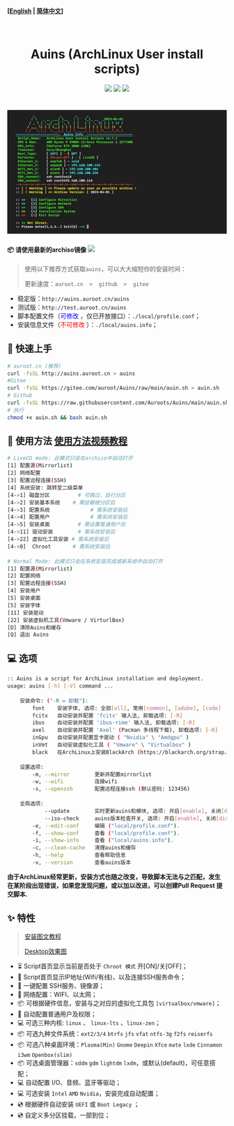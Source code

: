 **[[English](https://github.com/Auroots/Auins/blob/main/README_en.md) | [简体中文](https://github.com/Auroots/Auins/blob/main/README.md)]** 

<h1 align="center">
  <br>
  Auins (ArchLinux User install scripts)
  <br>
</h1>
<p align="center">
<img src="https://img.shields.io/badge/Bash-red?style=flat-square&logo=shell">
<img src="https://img.shields.io/badge/OS-ArchLinux-blue?style=flat-square&logo=arch-linux">
     <a href="https://jq.qq.com/?_wv=1027&k=yASMQyjM">
      <img src="https://img.shields.io/badge/QQ%E7%BE%A4 @auroot -346952836-success?style=flat-square&logo=appveyor">
  </a>
</p>
<h1 align="center">
  <a href="https://github.com/Auroots/Auins" alt="logo" ><img src="https://raw.githubusercontent.com/Auroots/Auins/main/local/Auins.jpg" width="1200"/></a>
  <br>
</h1>
<h4>
📦 请使用最新的archiso镜像
<a href="https://github.com/Auroots/Auins/blob/main/doc/update-zh.md">
    <img src="https://img.shields.io/badge/journal-%E6%9B%B4%E6%96%B0%E6%97%A5%E5%BF%97-brightgreen?style=flat-square&logo=appveyor">
</a>
</h4>

>   使用以下推荐方式获取`auins`，可以大大缩短你的安装时间：
>
>   更新速度：`auroot.cn  >  github  >  gitee`

- 稳定版：`http://auins.auroot.cn/auins`
- 测试版：`http://test.auroot.cn/auins`
- 脚本配置文件（<font color='blue'>可修改 </font>，仅已开放接口）：```./local/profile.conf```；
- 安装信息文件（<font color='red'>不可修改 </font>）：```./local/auins.info```；

## 💾 快速上手

```bash
# auroot.cn (推荐)
curl -fsSL http://auins.auroot.cn > auins 
#Gitee
curl -fsSL https://gitee.com/auroot/Auins/raw/main/auin.sh > auin.sh
# Github
curl -fsSL https://raw.githubusercontent.com/Auroots/Auins/main/auin.sh > auin.sh
# 执行
chmod +x auin.sh && bash auin.sh
```

## :rocket:  使用方法   [使用方法视频教程](https://www.bilibili.com/video/BV18V411x7ee/)

```bash
# LiveCD mode: 此模式只会在archiso中自动打开
[1] 配置源(Mirrorlist) 
[2] 网络配置
[3] 配置远程连接(SSH)
[4] 系统安装: 跳转至二级菜单
[4->1] 磁盘分区     	# 可跳过，自行分区
[4->2] 安装基本系统  	 # 需挂载根分区后
[4->3] 配置系统 			# 需系统安装后
[4->4] 配置用户				# 需系统安装后
[4->5] 安装桌面	    	# 需设置普通用户后
[4->11] 驱动安装    	# 需系统安装后
[4->22] 虚拟化工具安装 # 需系统安装后
[4->0]  Chroot       # 需系统安装后

# Normal Mode: 此模式只会在系统安装完成或新系统中自动打开
[1] 配置源(Mirrorlist)  
[2] 配置网络    
[3] 配置远程连接(SSH)
[4] 安装用户
[5] 安装桌面
[5] 安装字体
[11] 安装驱动    
[22] 安装虚拟机工具(Vmware / VirturlBox) 
[D] 清除Auins和缓存  
[Q] 退出 Auins 
```

## 💻 选项

```bash
:: Auins is a script for ArchLinux installation and deployment.
usage: auins [-h] [-V] command ...

    安装命令: ("-R = 卸载"):
        font    安装字体, 选项: 全部[all], 常用[common], [adobe], [code]
        fcitx   自动安装并配置 'fcitx' 输入法, 卸载选项: [-R]
        ibus    自动安装并配置 'ibus-rime' 输入法, 卸载选项: [-R]
        axel    自动安装并配置 'Axel' (Pacman 多线程下载), 卸载选项: [-R]
        inGpu   自动安装并配置显卡驱动 ( "Nvidia" \ "Amdgpu" )
        inVmt   自动安装虚拟化工具 ( "Vmware" \ "Virtualbox" )
        black   在ArchLinux上安装BlackArch (https://blackarch.org/strap.sh)

    设置选项:
        -m, --mirror        更新并配置mirrorlist
        -w, --wifi          连接wifi
        -s, --openssh       配置远程连接ssh (默认密码: 123456)
             
    全局选项:
            --update        实时更新auins和模块, 选项: 开启[enable], 关闭[disable].
            --iso-check     auins版本检查开关, 选项: 开启[enable], 关闭[disable].
        -e, --edit-conf     编辑 ("local/profile.conf").
        -f, --show-conf     查看 ("local/profile.conf").
        -i, --show-info     查看 ("local/auins.info").
        -c, --clean-cache   清理auins和缓存
        -h, --help          查看帮助信息
        -v, --version       查看auins版本
```

**由于ArchLinux经常更新，安装方式也随之改变，导致脚本无法与之匹配，发生在某阶段出现错误，如果您发现问题，或以加以改进，可以创建Pull Request 提交脚本.**

## :sparkles: 特性

>   [安装图文教程](https://blog.csdn.net/weixin_42871436/article/details/105126833)
>
>   [Desktop效果图](https://gitee.com/auroot/Auins/blob/main/doc/Picture.md)

- ⏳  Script首页显示当前是否处于 `Chroot 模式` 开[ON]/关[OFF]；
- 🔗  Script首页显示IP地址(Wifi/有线)，以及连接SSH服务命令；
- 🔗  一键配置 SSH服务、镜像源；
- 🔗  网络配置：WIFI、以太网；
- 📦  可根据硬件信息，安装与之对应的虚拟化工具包 `[virtualbox/vmware]`；
- 🙎  自动配置普通用户及权限；
- 💻  可选三种内核: `linux` 、 `linux-lts` 、`linux-zen`；
- 📦  可选九种文件系统：`ext2/3/4`  `btrfs`  `jfs`  `vfat`  `ntfs-3g`  `f2fs`  `reiserfs`
- 📦  可选八种桌面环境：`Plasma(Min)` `Gnome` `Deepin` `Xfce` `mate` `lxde` `Cinnamon` `i3wm` `Openbox(slim)` 
- 📦  可选桌面管理器：`sddm` `gdm` `lightdm` `lxdm`，或默认(default)，可任意搭配；
- 💻  自动配置 I/O、音频、蓝牙等驱动；
- 💻  可选安装 `Intel` `AMD` `Nvidia`，安装完成自动配置；
- 💿  根据硬件自动安装 `UEFI`  或  `Boot Legacy` ；
- 💿  自定义多分区挂载，一部到位；

 